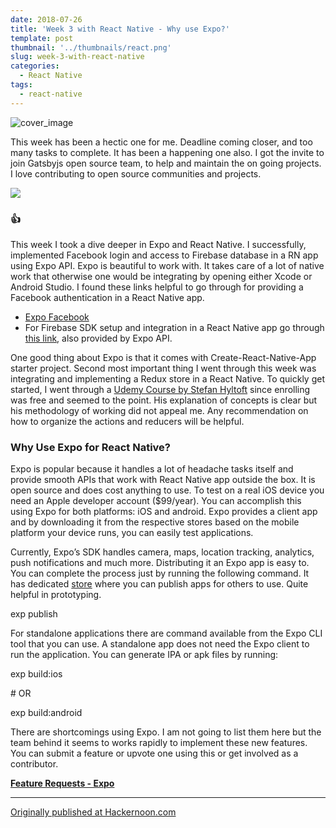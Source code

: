 ```yaml
---
date: 2018-07-26
title: 'Week 3 with React Native - Why use Expo?'
template: post
thumbnail: '../thumbnails/react.png'
slug: week-3-with-react-native
categories:
  - React Native
tags:
  - react-native
---
```


![cover_image](https://miro.medium.com/max/1120/1*N27t9VfoqJodFJpn0niqng.png)

This week has been a hectic one for me. Deadline coming closer, and too many tasks to complete. It has been a happening one also. I got the invite to join Gatsbyjs open source team, to help and maintain the on going projects. I love contributing to open source communities and projects.

![](https://cdn-images-1.medium.com/max/800/1*ElHCSzU71c5x5tJVOONErw.png)

### 👍

This week I took a dive deeper in Expo and React Native. I successfully, implemented Facebook login and access to Firebase database in a RN app using Expo API. Expo is beautiful to work with. It takes care of a lot of native work that otherwise one would be integrating by opening either Xcode or Android Studio. I found these links helpful to go through for providing a Facebook authentication in a React Native app.

- [Expo Facebook](https://docs.expo.io/versions/latest/sdk/facebook#__next)
- For Firebase SDK setup and integration in a React Native app go through [this link](https://docs.expo.io/versions/latest/guides/using-firebase#__next), also provided by Expo API.

One good thing about Expo is that it comes with Create-React-Native-App starter project. Second most important thing I went through this week was integrating and implementing a Redux store in a React Native. To quickly get started, I went through a [Udemy Course by Stefan Hyltoft](https://www.udemy.com/learn-redux-in-react-native-in-less-than-2-hours/) since enrolling was free and seemed to the point. His explanation of concepts is clear but his methodology of working did not appeal me. Any recommendation on how to organize the actions and reducers will be helpful.

### Why Use Expo for React Native?

Expo is popular because it handles a lot of headache tasks itself and provide smooth APIs that work with React Native app outside the box. It is open source and does cost anything to use. To test on a real iOS device you need an Apple developer account (\$99/year). You can accomplish this using Expo for both platforms: iOS and android. Expo provides a client app and by downloading it from the respective stores based on the mobile platform your device runs, you can easily test applications.

Currently, Expo’s SDK handles camera, maps, location tracking, analytics, push notifications and much more. Distributing it an Expo app is easy to. You can complete the process just by running the following command. It has dedicated [store](https://expo.io/) where you can publish apps for others to use. Quite helpful in prototyping.

exp publish

For standalone applications there are command available from the Expo CLI tool that you can use. A standalone app does not need the Expo client to run the application. You can generate IPA or apk files by running:

exp build:ios

\# OR

exp build:android

There are shortcomings using Expo. I am not going to list them here but the team behind it seems to works rapidly to implement these new features. You can submit a feature or upvote one using this or get involved as a contributor.

[**Feature Requests - Expo**](https://expo.canny.io/feature-requests)

---

[Originally published at Hackernoon.com](https://medium.com/hackernoon/week-3-with-react-native-107f6779a831)
